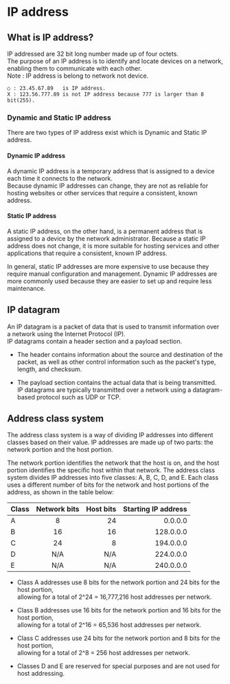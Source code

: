 # IP address
## What is IP address?
IP addressed are 32 bit long number made up of four octets.<br>
The purpose of an IP address is to identify and locate devices on a network, enabling them to communicate with each other.<br>
Note : IP address is belong to network not device.
```
○ : 23.45.67.89   is IP address.
X : 123.56.777.89 is not IP address because 777 is larger than 8 bit(255).
```
### Dynamic and Static IP address
There are two types of IP address exist which is Dynamic and Static IP address.<br>

#### Dynamic IP address
A dynamic IP address is a temporary address that is assigned to a device each time it connects to the network.<br>
Because dynamic IP addresses can change, they are not as reliable for hosting websites or other services that require a consistent, known address.

#### Static IP address
A static IP address, on the other hand, is a permanent address that is assigned to a device by the network administrator. Because a static IP address does not change, it is more suitable for hosting services and other applications that require a consistent, known IP address.


In general, static IP addresses are more expensive to use because they require manual configuration and management. Dynamic IP addresses are more commonly used because they are easier to set up and require less maintenance.
## IP datagram
An IP datagram is a packet of data that is used to transmit information over a network using the Internet Protocol (IP).<br>
IP datagrams contain a header section and a payload section.

* The header contains information about the source and destination of the packet, as well as other control information such as the packet's type, length, and checksum.

* The payload section contains the actual data that is being transmitted. IP datagrams are typically transmitted over a network using a datagram-based protocol such as UDP or TCP.

## Address class system

The address class system is a way of dividing IP addresses into different classes based on their value.
IP addresses are made up of two parts: the network portion and the host portion.

The network portion identifies the network that the host is on, and the host portion identifies the specific host within that network. The address class system divides IP addresses into five classes: A, B, C, D, and E. Each class uses a different number of bits for the network and host portions of the address, as shown in the table below:

| Class | Network bits | Host bits |Starting IP address |
| ------------- |:-------------:| ----------:|--------------------:|
| A | 8 | 24 | 0.0.0.0 |
| B | 16 | 16 | 128.0.0.0 |
| C | 24 | 8 | 194.0.0.0 |
| D | N/A | N/A | 224.0.0.0 |
| E | N/A | N/A | 240.0.0.0 |

* Class A addresses use 8 bits for the network portion and 24 bits for the host portion, <br>
  allowing for a total of 2^24 = 16,777,216 host addresses per network.


* Class B addresses use 16 bits for the network portion and 16 bits for the host portion,<br>
  allowing for a total of 2^16 = 65,536 host addresses per network.


* Class C addresses use 24 bits for the network portion and 8 bits for the host portion, <br>
  allowing for a total of 2^8 = 256 host addresses per network.


* Classes D and E are reserved for special purposes and are not used for host addressing.